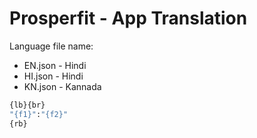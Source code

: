 # Prosperfit - App Translation

Language file name:
* EN.json - Hindi
* HI.json - Hindi
* KN.json - Kannada


```sh
{lb}{br}
"{f1}":"{f2}"
{rb}
```